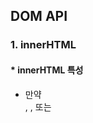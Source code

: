 ## DOM API

### 1. innerHTML

#### * innerHTML 특성

- 만약 <div>, <span>, 또는 <noembed> 노드가 (&), (<), (>) 문자를 포함하는 텍스트 노드를 가지고 있다면 innerHTML은 이러한 문자들을 &amp, &lt, &gt로 대체한다. 정확한 복사를 원한다면 Node.textContent 를 사용하면 된다.
- innerHTML은 Method가 아닌 property이다.

```
 element.innerHTML = content;

```

- element의 모든 자식들(하위노드, 즉HTML 코드들)을 제거한다. content의 문자열을 파싱하고, 생성 된 노드를 element의 자식으로 할당한다.
- innerHTML은 무겁고 비싼 대가를 치르는 HTML 해석기를 호출하므로 사용에 주의가 요구된다.
- Element.innerHTML 프로퍼티는 HTML구문의 하위 노드들을 가져오거나, 설정한다.

```
var content = element.innerHTML;

```

- content변수가 return 받는 값은, element의 모든 하위 노드를 설명하는 직렬화된 HTML 코드이다.

```javascript
//문서에서 .demo-innerHTML  대상 찾기
var demo = query('.demo-innerHTML');

//문서에 동적으로 생성할 HTML 코드 문자 유형 데이터
var add_html_string = '<header class="container-header"><h1 class="site-brand" lang="en">Using Dom Script</h1></header>';
//demo 참조 변수에 add_html_string 문자열을 InnerHTML  속성을 사용하여 문서 객체를 해석/생성 한다.
// demo.innerHTML = add_html_string;

//문서에서 .add-HTML-btn 버튼을 찾아 이벤트를 연결해보자.
query('.add-HTML-btn').onclick = function(){
  // demo.innerHTML = add_html_string;
  // 사용자가 입력한 데이터
  // 사용자가 <input> 필드에 입력한 데이터(model) 값을 가져와
  // 아래 변수에 할당하시요.

  var lang = query('#input-language').value || 'ko';
  var heading = query('#input-heading').value || '오늘은 눈인지 비인지..';

  //데이터를 조합할 HTML 템플릿
  var template = '<header class="container-header"><h1 class="site-brand" lang="'+lang+'">'+heading+'</h1></header>';


// template + model(Data) -> view 완성되어 화면에 실제 구현
demo.innerHTML = template;
};
```

#### 1-1. 한줄로 늘어진 markup을 보기가 힘들다면?

1. 변수안에 += 를 해서 한줄씩 마크업을 추가할 수 있음

```javascript
var comp = query('.component');

var comp_input_heading              = '섹션 제목';
var comp_input_heading_placeholder  = '아름다운 우리 강산';
var comp_input_language             = '작성된 언어(스크린리더가 사용할 음성엔진 언어)';
var comp_input_language_placeholder = 'ko';
var comp_button_contnet             = '문서객체 생성';

var comp_complete_html_str='';

comp_complete_html_str += '<div class="input-field" role="group" lang="en">';
comp_complete_html_str += '<div role="group">';
comp_complete_html_str += '<label for="input-heading">'+comp_input_heading+'</label>';
comp_complete_html_str += '<input type="text" id="input-heading" placeholder="'+comp_input_heading_placeholder+'">';
comp_complete_html_str += '</div>';
comp_complete_html_str += '<div role="group">';
comp_complete_html_str += '<label for="input-language">'+comp_input_language+'</label>';
comp_complete_html_str += '<input type="text" id="input-language" placeholder="'+comp_input_language_placeholder+'">';
comp_complete_html_str += '</div>';
comp_complete_html_str += '<button type="button" class="add-HTML-btn">'+comp_button_contnet+'</button>';
comp_complete_html_str += '</div>';

comp.innerHTML = comp_complete_html_str;
```

1. 변수 = [].join(''); 를 통해 멀티라인으로 한꺼번에 넣을 수 있음

- 한줄이 끝나는 부분에는 쉼표
- .join('');을 붙여주면 됨

```javascript
var comp_complete_html_str = [
   '<div class="input-field" role="group" lang="en">',
    '<div role="group">',
      '<label for="input-heading">'+comp_input_heading+'</label>',
      '<input type="text" id="input-heading" placeholder="'+comp_input_heading_placeholder+'">',
    '</div>',
    '<div role="group">',
      '<label for="input-language">'+comp_input_language+'</label>',
      '<input type="text" id="input-language" placeholder="'+comp_input_language_placeholder+'">',
    '</div>',
    '<button type="button" class="add-HTML-btn">'+comp_button_contnet+'</button>',
   '</div>'
].join('');
```

### 1-2. innerText

- css의 영향을 받는다.
- `display:none;`(화면에 보이지 않는) 상태인 텍스트는 가져올 수 없다.(확인필요)
- 안에 있는 텍스트는 가져올 수 없음
- 'textContent' property를 이용하면 모든 텍스트를 반환

### 2. matches

- 비교를 통해 해당조건과 같은지 아닌지 boolean(true/false) 형태로 반환
- IE9 이상 지원함 / IE나 Edge의 경우 msMatchSelector 사용해야함
- 크로스 브라우징을 위해서는 if문으로 브라우저에서 지원하는지 확인을 해야 하는데 for문 안에서 해당 if문을 사용할 경우 반복되는 동안 똑같은 질문을 계속 반복하게 되므로 비효율적임
- 추후 helper 함수등을 통해 문서 처음에 선언해주고 반복되지 않도록 하는 방법 배울 계획

```javascript
var demo_matches          = query('.demo-matches');
var demo_matches_children = demo_matches.children;

// 질문!! demo_matches-target  참조 변수의
// 문서 요소객체는 부모 demo_matches의 몇번째 자식일까요?

for (var m=0; m<demo_matches_children.length; m+=1) {
  var item = demo_matches_children.item(m);
  var matching = null;  //null과 undefined은 false 값
  if ( item.matches ) {
    matching = item.matches('.demo-matches-target');
  } else {
    // MS IE, Edge
    matching = item.msMatchSelector('.demo-matches-target');
  }
  if ( matching === true ) {
    item.setAttribute('style', 'font-weight: 900; letter-spacing: 0.34em;');
  }
}
```

### 3. insertAdjacentHTML()

> 마크업에서 target의 위치를 지정해 html마크업을 추가해줄 수 있다 `beforebegin`,`afterend`옵션은 노드가 문서 트리에 존재하고, 부모 요소노드를 가지 경우에만 동작한다.

- beforebegin : 이전 형제
- beforeend : 마지막 자식
- afterbegin : 첫 번째 자식
- afterend : 다음 형제

*이렇게 외우면 쉽다! begin은 시작 태그를 뜻하여 before는 태그의 앞에 있는 형제요소로 생각하고, after는 시작* *태그의 뒤에 있는 첫 번째 자식요소로 생각하면 된다. end는 마지막 태그로 생각하여 마찬가지로 적용!*

```javascript
var demo_insert_ad = query('.demo-insertAdjacentHTML');

//1. demo_insert_ad 요소노드의 인근에 HTML 코드 삽입
var prev_sibling = '<section class="before-demo-insertAdjacentHTML">이전 형제</section>';
var next_sibling = '<section class="after-demo-insertAdjacentHTML">다음 형제</section>';
var first_child = '<article class="first-child-demo-insertAdjacentHTML">첫번째 자식</article>';
var last_child = '<article class="last-child-demo-insertAdjacentHTML">마지막 자식</article>';

demo_insert_ad.insertAdjacentHTML('beforebegin',prev_sibling);
demo_insert_ad.insertAdjacentHTML('afterbegin',first_child);
demo_insert_ad.insertAdjacentHTML('beforeend',last_child);
demo_insert_ad.insertAdjacentHTML('afterend',next_sibling);
```

```javascript
HTML 결과
<section class="before-demo-insertAdjacentHTML">이전 형제</section>
<div class="demo-insertAdjacentHTML">
<article class="first-child-demo-insertAdjacentHTML">첫번째 자식</article>
  <h1>Insert Adjacent HTML</h1>
  <p>Lorem ipsum dolor sit amet</p>
  <article class="last-child-demo-insertAdjacentHTML">마지막 자식</article>
</div>
<section class="after-demo-insertAdjacentHTML">다음 형제</section>
```

### 3-1 insertAdjacentElement()

> 마크업에서 target의 위치를 지정해 요소(element)를 추가해줄 수 있다

```javascript
//insertAdjacentElement 예제()
var demo_element = query('.demo-insertAdjacentElement')
// <h1>Insert Adjacent HTML</h1>
var h1 = document.createElement('h1');
h1.innerText = 'Insert Adjacent Element';
// <p>Lorem ipsum dolor sit amet</p>
var p = document.createElement('p');
p.innerText = 'Lorem ipsum dolor sit amet.';


demo_element.insertAdjacentElement('beforebegin',document.createElement('figure'));
demo_element.insertAdjacentElement('afterbegin',h1);
demo_element.insertAdjacentElement('beforeend',p);
demo_element.insertAdjacentElement('afterend',document.createElement('span'));
HTML 결과
<figure></figure>
<div class="demo-insertAdjacentElement">
  <h1>Insert Adjacent Element</h1>
  <p>Lorem ipsum dolor sit amet</p>
</div>
<span></span>
```